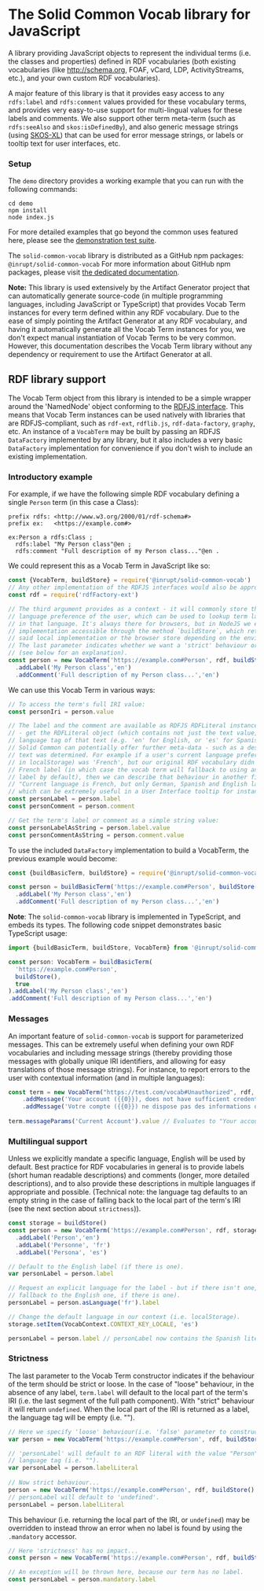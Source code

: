 # The Solid Common Vocab library for JavaScript

A library providing JavaScript objects to represent the individual terms (i.e.
the classes and properties) defined in RDF vocabularies (both existing
vocabularies (like http://schema.org, FOAF, vCard, LDP, ActivityStreams, etc.),
and your own custom RDF vocabularies).
  
A major feature of this library is that it provides easy access to any 
`rdfs:label` and `rdfs:comment` values provided for these vocabulary terms, and 
provides very easy-to-use support for multi-lingual values for these labels and
comments. We also support other term meta-term (such as `rdfs:seeAlso` and
`skos:isDefinedBy`), and also generic message strings (using 
[SKOS-XL](https://www.w3.org/TR/skos-reference/skos-xl.html)) that can be used
for error message strings, or labels or tooltip text for user interfaces, etc.

### Setup

The `demo` directory provides a working example that you can run with the
following commands:

```
cd demo
npm install
node index.js
```

For more detailed examples that go beyond the common uses featured here, please
see the [demonstration test suite](./demo/DemonstrateUsage.test.js). 

The `solid-common-vocab` library is distributed as a GitHub npm packages: `@inrupt/solid-common-vocab`
For more information about GitHub npm packages, please visit [the dedicated documentation](https://help.github.com/en/github/managing-packages-with-github-packages/configuring-npm-for-use-with-github-packages).


**Note:** This library is used extensively by the Artifact Generator project 
that can automatically generate source-code (in multiple programming languages, 
including JavaScript or TypeScript) that provides Vocab Term instances for every
term defined within any RDF vocabulary. Due to the ease of simply pointing the
Artifact Generator at any RDF vocabulary, and having it automatically generate all
the Vocab Term instances for you, we don't expect manual instantiation of Vocab
Terms to be very common. However, this documentation describes the Vocab Term
library without any dependency or requirement to use the Artifact Generator at
all.

## RDF library support

The Vocab Term object from this library is intended to be a simple wrapper
around the 'NamedNode' object conforming to the
[RDFJS interface](http://rdf.js.org/data-model-spec/).
This means that Vocab Term instances can be used natively with libraries that
are RDFJS-compliant, such as `rdf-ext`, `rdflib.js`, `rdf-data-factory`, `graphy`,
etc. An instance of a `VocabTerm` may be built by passing an RDFJS `DataFactory`
implemented by any library, but it also includes a very basic `DataFactory`
implementation for convenience if you don't wish to include an existing
implementation.

### Introductory example

For example, if we have the following simple RDF vocabulary defining a single
`Person` term (in this case a Class):
```
prefix rdfs: <http://www.w3.org/2000/01/rdf-schema#>
prefix ex:   <https://example.com#>

ex:Person a rdfs:Class ;
  rdfs:label "My Person class"@en ;
  rdfs:comment "Full description of my Person class..."@en .
```

We could represent this as a Vocab Term in JavaScript like so:
```javascript
const {VocabTerm, buildStore} = require('@inrupt/solid-common-vocab')
// Any other implementation of the RDFJS interfaces would also be appropriate.
const rdf = require('rdfFactory-ext')

// The third argument provides as a context - it will commonly store things like the current
// language preference of the user, which can be used to lookup term labels or comments
// in that language. It's always there for browsers, but in NodeJS we expose a local 
// implementation accessible through the method `buildStore`, which returns either
// said local implementation or the browser store depending on the environment.
// The last parameter indicates whether we want a 'strict' behaviour or not
// (see below for an explanation).  
const person = new VocabTerm('https://example.com#Person', rdf, buildStore(), true)
  .addLabel('My Person class','en')
  .addComment('Full description of my Person class...','en')
```

We can use this Vocab Term in various ways:
```javascript
// To access the term's full IRI value:
const personIri = person.value

// The label and the comment are available as RDFJS RDFLiteral instances:
// - get the RDFLiteral object (which contains not just the text value, but also the 
// language tag of that text (e.g. 'en' for English, or 'es' for Spanish).
// Solid Common can potentially offer further meta-data - such as a description of how the
// text was determined. For example if a user's current language preference (as stored
// in localStorage) was 'French', but our original RDF vocabulary didn't provide a
// French label (in which case the vocab term will fallback to using an English
// label by default), then we can describe that behaviour in another field saying:
// "Current language is French, but only German, Spanish and English labels are available: using English",
// which can be extremely useful in a User Interface tooltip for instance):
const personLabel = person.label
const personComment = person.comment

// Get the term's label or comment as a simple string value:
const personLabelAsString = person.label.value
const personCommentAsString = person.comment.value
```

To use the included `DataFactory` implementation to build a VocabTerm, the 
previous example would become: 

```javascript
const {buildBasicTerm, buildStore} = require('@inrupt/solid-common-vocab')

const person = buildBasicTerm('https://example.com#Person', buildStore(), true)
  .addLabel('My Person class','en')
  .addComment('Full description of my Person class...','en')
```

**Note**: The `solid-common-vocab` library is implemented in TypeScript, and embeds 
its types. The following code snippet demonstrates basic TypeScript usage:

```typescript
import {buildBasicTerm, buildStore, VocabTerm} from '@inrupt/solid-common-vocab'

const person: VocabTerm = buildBasicTerm(
  'https://example.com#Person',
  buildStore(),
  true
).addLabel('My Person class','en')
.addComment('Full description of my Person class...','en')
```

### Messages

An important feature of `solid-common-vocab` is support for parameterized messages.
This can be extremely useful when defining your own RDF vocabularies and including
message strings (thereby providing those messages with globally unique IRI
identifiers, and allowing for easy translations of those message strings). For
instance, to report errors to the user with contextual information (and in
multiple languages):

```javascript
const term = new VocabTerm("https://test.com/vocab#Unauthorized", rdf, buildStore(), true)
    .addMessage('Your account ({{0}}), does not have sufficient credentials for this operation', 'en')
    .addMessage('Votre compte ({{0}}) ne dispose pas des informations d'identification suffisantes pour cette opération', 'fr')
    
term.messageParams('Current Account').value // Evaluates to "Your account (Current Account)..."
```

### Multilingual support

Unless we explicitly mandate a specific language, English will be used by default.
Best practice for RDF vocabularies in general is to provide labels (short human
readable descriptions) and comments (longer, more detailed descriptions), and to
also provide these descriptions in multiple languages if appropriate and possible.
(Technical note: the language tag defaults to an empty string in the case of
falling back to the local part of the term's IRI (see the next section about
`strictness`)).

```javascript
const storage = buildStore()
const person = new VocabTerm('https://example.com#Person', rdf, storage, true)
  .addLabel('Person','en')
  .addLabel('Personne', 'fr')
  .addLabel('Persona', 'es')

// Default to the English label (if there is one).
var personLabel = person.label

// Request an explicit language for the label - but if there isn't one, we'll 
// fallback to the English one, if there is one).
personLabel = person.asLanguage('fr').label

// Change the default language in our context (i.e. localStorage).
storage.setItem(VocabContext.CONTEXT_KEY_LOCALE, 'es')

personLabel = person.label // personLabel now contains the Spanish literal.
```

### Strictness

The last parameter to the Vocab Term constructor indicates if the behaviour
of the term should be strict or loose.
In the case of "loose" behaviour, in the absence of any label, 
`term.label` will default to the local part of the term's IRI (i.e. the last
segment of the full path component). With "strict" behaviour it will return
`undefined`. When the local part of the IRI is returned as a label, the language
tag will be empty (i.e. "").

```javascript
// Here we specify 'loose' behaviour(i.e. 'false' parameter to constructor)...
var person = new VocabTerm('https://example.com#Person', rdf, buildStore(), false)

// 'personLabel' will default to an RDF literal with the value "Person", and an empty
// language tag (i.e. "").
var personLabel = person.labelLiteral 
 
// Now strict behaviour...
person = new VocabTerm('https://example.com#Person', rdf, buildStore(), true)
// personLabel will default to 'undefined'.
personLabel = person.labelLiteral
```

This behaviour (i.e. returning the local part of the IRI, or `undefined`) may
be overridden to instead throw an error when no label is found by using the
`.mandatory` accessor.

```javascript
// Here 'strictness' has no impact...
const person = new VocabTerm('https://example.com#Person', rdf, buildStore(), true)

// An exception will be thrown here, because our term has no label.
const personLabel = person.mandatory.label 
```

